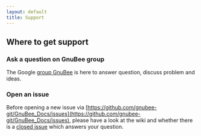 ```yaml
---
layout: default
title: Support
---
```


## Where to get support

### Ask a question on GnuBee group

The Google [group GnuBee](https://groups.google.com/group/gnubee) is here to answer question, discuss problem and ideas.

### Open an issue

Before opening a new issue via [https://github.com/gnubee-git/GnuBee_Docs/issues](https://github.com/gnubee-git/GnuBee_Docs/issues), please have a look at the wiki and whether there is a [closed issue](https://github.com/gnubee-git/GnuBee_Docs/issues?q=is%3Aissue+is%3Aclosed) which answers your question.



